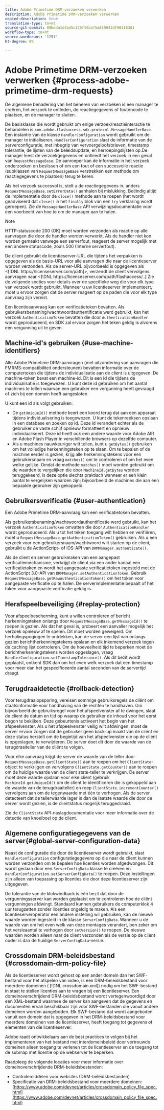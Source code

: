 ```yaml
---
title: Adobe Primetime DRM-verzoeken verwerken
description: Adobe Primetime DRM-verzoeken verwerken
copied-description: true
translation-type: tm+mt
source-git-commit: 89bdda1d4bd5c126f19ba75a819942df901183d1
workflow-type: tm+mt
source-wordcount: '1251'
ht-degree: 0%

---
```



# Adobe Primetime DRM-verzoeken verwerken {#process-adobe-primetime-drm-requests}

De algemene benadering van het beheren van verzoeken is een manager te creëren, het verzoek te ontleden, de reactiegegevens of foutencode te plaatsen, en de manager te sluiten.

De basisklasse die wordt gebruikt om enige verzoek/reactieinteractie te behandelen is `com.adobe.flashaccess.sdk.protocol.MessageHandlerBase`. Een instantie van de klasse `HandlerConfiguration` wordt gebruikt om de manager te initialiseren. `HandlerConfiguration` slaat de informatie van de serverconfiguratie, met inbegrip van vervoergeloofsbrieven, timestamp tolerantie, de lijsten van de beleidsupdate, en herroepingslijsten op.De manager leest de verzoekgegevens en ontleedt het verzoek in een geval van  `RequestMessageBase`. De aanroeper kan de informatie in het verzoek onderzoeken en beslissen of om een fout of een succesvolle reactie (subklassen van `RequestMessageBase` verstrekken een methode om reactiegegevens te plaatsen) terug te keren.

Als het verzoek succesvol is, stelt u de reactiegegevens in. anders `RequestMessageBase.setErrorData()` aanhalen bij mislukking. Beëindig altijd de implementatie door de `close()` methode aan te roepen (het wordt geadviseerd dat `close()` in het `finally` blok van een `try` verklaring wordt geroepen). Zie de `MessageHandlerBase` API verwijzingsdocumentatie voor een voorbeeld van hoe te om de manager aan te halen.

>[!NOTE]
>
>HTTP-statuscode 200 (OK) moet worden verzonden als reactie op alle aanvragen die door de handler worden verwerkt. Als de handler niet kon worden gemaakt vanwege een serverfout, reageert de server mogelijk met een andere statuscode, zoals 500 (Interne serverfout).

De client gebruikt de licentieserver-URL die tijdens het verpakken is opgegeven als de basis-URL voor alle aanvragen die naar de licentieserver worden verzonden. Als de server-URL bijvoorbeeld is opgegeven als &lt;[!DNL ht<span></span>tps://licenseserver.com/path]>, verzendt de client vervolgens aanvragen naar &lt;[!DNL ht<span></span>tps://licenseserver.com/path/flashaccess/..] Zie de volgende secties voor details over de specifieke weg die voor elk type van verzoek wordt gebruikt. Wanneer u uw licentieserver implementeert, moet u ervoor zorgen dat de server reageert op de paden die voor elk type aanvraag zijn vereist.

Een licentieaanvraag kan een verificatietoken bevatten. Als gebruikersbenaming/wachtwoordauthentificatie werd gebruikt, kan het verzoek `AuthenticationToken` bevatten die door `AuthenticationHandler` wordt geproduceerd, en SDK zal ervoor zorgen het teken geldig is alvorens een vergunning uit te geven.

## Machine-id&#39;s gebruiken {#use-machine-identifiers}

Alle Adobe Primetime DRM-aanvragen (met uitzondering van aanvragen die FMRMS-compatibiliteit ondersteunen) bevatten informatie over de computertoken die tijdens de individualisatie aan de client is uitgegeven. De machine-token bevat een machine-id. Dit is een id die tijdens de individualisatie is toegewezen. U kunt deze id gebruiken om het aantal machines te tellen waarvan een gebruiker een vergunning heeft gevraagd of zich bij een domein heeft aangesloten.

U kunt een id als volgt gebruiken:

* De `getUniqueId()` methode keert een koord terug dat aan een apparaat tijdens individualisering is toegewezen. U kunt de tekenreeksen opslaan in een database en zoeken op id. Deze id verandert echter als de gebruiker de vaste schijf opnieuw formatteert en opnieuw individualiseert. Deze id heeft ook een andere waarde voor Adobe AIR en Adobe Flash Player in verschillende browsers op dezelfde computer.
* Als u machines nauwkeuriger wilt tellen, kunt u `getBytes()` gebruiken om het volledige herkenningsteken op te slaan. Om te bepalen of de machine eerder is gezien, krijg alle herkenningstekens voor een gebruikersnaam en vraag `matches()` om te controleren of om het even welke gelijke. Omdat de methode `matches()` moet worden gebruikt om de waarden te vergelijken die door `MachineId.getBytes` worden teruggekeerd, is deze optie slechts praktisch wanneer er een klein aantal te vergelijken waarden zijn; bijvoorbeeld de machines die aan een bepaalde gebruiker zijn gekoppeld.

## Gebruikersverificatie {#user-authentication}

Een Adobe Primetime DRM-aanvraag kan een verificatietoken bevatten.

Als gebruikersbenaming/wachtwoordauthentificatie werd gebruikt, kan het verzoek `AuthenticationToken` omvatten die door `AuthenticationHandler` wordt geproduceerd. Als u tot het teken toegang wilt hebben en verifiëren, moet u `RequestMessageBase.getAuthenticationToken()` gebruiken. Als u een verzoek voor een gebruikersnaam/wachtwoord wilt starten op de client, gebruikt u de ActionScript- of iOS-API van `DRMManager.authenticate()`.

Als de client en server gebruikmaken van een aangepast verificatiemechanisme, verkrijgt de client via een ander kanaal een verificatietoken en wordt het aangepaste verificatietoken ingesteld met de ActionScript 3.0-API van `DRMManager.setAuthenticationToken`. Gebruik `RequestMessageBase.getRawAuthenticationToken()` om het token voor aangepaste verificatie op te halen. De serverimplementatie bepaalt of het token voor aangepaste verificatie geldig is.

## Herafspeelbeveiliging {#replay-protection}

Voor afspeelbescherming, kunt u willen controleren of bericht herkenningsteken onlangs door `RequestMessageBase.getMessageId()` te roepen is gezien. Als dat het geval is, probeert een aanvaller mogelijk het verzoek opnieuw af te spelen. Dit moet worden geweigerd. Om herhalingspogingen te ontdekken, kan de server een lijst van onlangs gezien berichtherkenningstekens opslaan en elk inkomend verzoek tegen de caching lijst controleren. Om de hoeveelheid tijd te beperken moet de berichtherkenningstekens worden opgeslagen, vraag `HandlerConfiguration.setTimestampTolerance()`. Als dit bezit wordt geplaatst, ontkent SDK dan om het even welk verzoek dat een timestamp voor meer dan het gespecificeerde aantal seconden van de servertijd draagt.

## Terugdraaidetectie {#rollback-detection}

Voor terugdraaiopsporing, vereisen sommige gebruiksregels de cliënt om staatsinformatie voor handhaving van de rechten te handhaven. Om bijvoorbeeld de gebruiksregel voor het afspeelvenster af te dwingen, slaat de client de datum en tijd op waarop de gebruiker de inhoud voor het eerst begon te bekijken. Deze gebeurtenis activeert het begin van het afspeelvenster. Als u het afspeelvenster veilig wilt afdwingen, moet de server ervoor zorgen dat de gebruiker geen back-up maakt van de client en deze status herstelt om de begintijd van het afspeelvenster die op de client is opgeslagen, te verwijderen. De server doet dit door de waarde van de terugdraaiteller van de cliënt te volgen.

Voor elke aanvraag krijgt de server de waarde van de teller door `RequestMessageBase.getClientState()` aan te roepen om het `ClientState`-object te verkrijgen en vervolgens `ClientState.getCounter()` aan te roepen om de huidige waarde van de client state-teller te verkrijgen. De server moet deze waarde opslaan voor elke client (gebruik `MachineId.getUniqueId()` om de client te identificeren die is gekoppeld aan de waarde van de terugdraaiteller) en roep `ClientState.incrementCounter()` vervolgens aan om de tegenwaarde met één te verhogen. Als de server detecteert dat de tellerwaarde lager is dan de laatste waarde die door de server wordt gezien, is de clientstatus mogelijk teruggedraaid.

Zie de `ClientState` API-naslagdocumentatie voor meer informatie over de detectie van knoeiboel op de client.

## Algemene configuratiegegevens van de server{#global-server-configuration-data}

Naast de configuratie die door de licentieserver wordt gebruikt, slaat `HandlerConfiguration` configuratiegegevens op die naar de client kunnen worden verzonden om te bepalen hoe licenties worden afgedwongen. Dit wordt gedaan door een `ServerConfigData` klasse te creëren en `HandlerConfiguration.setServerConfigData()` te roepen. Deze instellingen zijn alleen van toepassing op licenties die door deze licentieserver zijn uitgegeven.

De tolerantie van de klokwindback is één bezit dat door de vergunningsserver kan worden geplaatst om te controleren hoe de cliënt vergunningen afdwingt. Standaard kunnen gebruikers de computerklok 4 uur terugzetten zonder licenties ongeldig te maken. Als een licentieserveroperator een andere instelling wil gebruiken, kan de nieuwe waarde worden ingesteld in de klasse `ServerConfigData`. Wanneer u de waarde van om het even welk van deze montages verandert, ben zeker om het versieaantal te verhogen door `setVersion()` te roepen. De nieuwe waarden worden alleen naar de client verzonden als de versie op de client ouder is dan de huidige `ServerConfigData`-versie.

## Crossdomain DRM-beleidsbestand {#crossdomain-drm-policy-file}

Als de licentieserver wordt gehost op een ander domein dan het SWF-bestand voor het afspelen van video, is een DRM-beleidsbestand voor meerdere domeinen ( [!DNL crossdomain.xml]) nodig om het SWF-bestand in staat te stellen licenties aan te vragen bij een licentieserver. Een domeinoverschrijdend DRM-beleidsbestand wordt vertegenwoordigd door een XML-bestand waarmee de server kan aangeven dat de gegevens en documenten ervan beschikbaar zijn voor SWF-bestanden die vanuit andere domeinen worden aangeboden. Elk SWF-bestand dat wordt aangeboden vanuit een domein dat is opgegeven in het DRM-beleidsbestand voor meerdere domeinen van de licentieserver, heeft toegang tot gegevens of elementen van die licentieserver.

Adobe raadt ontwikkelaars aan de best practices te volgen bij het implementeren van het bestand met interdomeinbeleid door vertrouwde domeinen alleen toegang te verlenen tot de licentieserver en de toegang tot de submap met licentie op de webserver te beperken.

Raadpleeg de volgende locaties voor meer informatie over domeinoverschrijdende DRM-beleidsbestanden:

* Controlemiddelen voor websites (DRM-beleidsbestanden)
* Specificatie van DRM-beleidsbestand voor meerdere domeinen: [https://www.adobe.com/devnet/articles/crossdomain_policy_file_spec.html](https://www.adobe.com/devnet/articles/crossdomain_policy_file_spec.html)